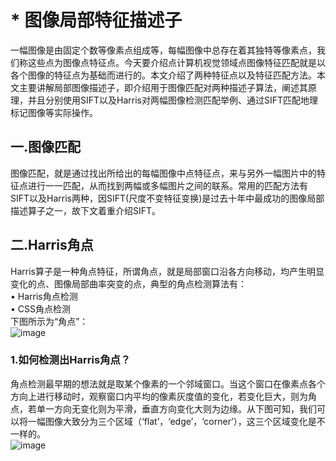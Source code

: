 # * 图像局部特征描述子
一幅图像是由固定个数等像素点组成等，每幅图像中总存在着其独特等像素点，我们称这些点为图像点特征点。今天要介绍点计算机视觉领域点图像特征匹配就是以各个图像的特征点为基础而进行的。本文介绍了两种特征点以及特征匹配方法。本文主要讲解局部图像描述子，即介绍用于图像匹配对两种描述子算法，阐述其原理，并且分别使用SIFT以及Harris对两幅图像检测匹配举例、通过SIFT匹配地理标记图像等实际操作。  
## 一.图像匹配  
图像匹配，就是通过找出所给出的每幅图像中点特征点，来与另外一幅图片中的特征点进行一一匹配，从而找到两幅或多幅图片之间的联系。常用的匹配方法有SIFT以及Harris两种，因SIFT(尺度不变特征变换)是过去十年中最成功的图像局部描述算子之一，故下文着重介绍SIFT。  
## 二.Harris角点  
Harris算子是一种角点特征，所谓角点，就是局部窗口沿各方向移动，均产生明显变化的点、图像局部曲率突变的点，典型的角点检测算法有：  
              • Harris角点检测  
              • CSS角点检测    
下图所示为“角点”：  
![image](https://github.com/Nocami/SIFT/blob/master/images/jiaodian.png)  
### 1.如何检测出Harris角点？  
角点检测最早期的想法就是取某个像素的一个邻域窗口。当这个窗口在像素点各个方向上进行移动时，观察窗口内平均的像素灰度值的变化，若变化巨大，则为角点，若单一方向无变化则为平滑，垂直方向变化大则为边缘。从下图可知，我们可以将一幅图像大致分为三个区域（‘flat’，‘edge’，‘corner’），这三个区域变化是不一样的。  
![image](https://github.com/Nocami/SIFT/blob/master/images/jiaodian2.png)  

